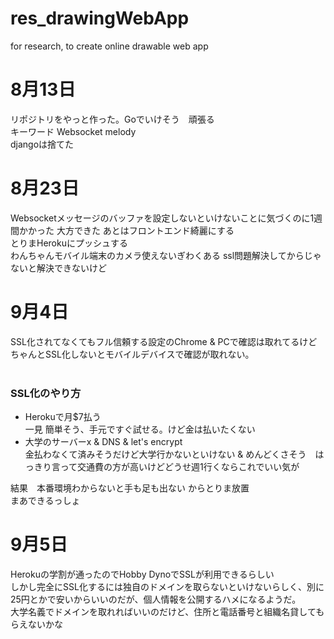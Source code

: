 # res_drawingWebApp
for research, to create online drawable web app

# 8月13日 <br>
リポジトリをやっと作った。Goでいけそう　頑張る <br>
キーワード Websocket melody <br>
djangoは捨てた <br>

# 8月23日 <br>
Websocketメッセージのバッファを設定しないといけないことに気づくのに1週間かかった
大方できた あとはフロントエンド綺麗にする <br>
とりまHerokuにプッシュする<br>
わんちゃんモバイル端末のカメラ使えないぎわくある ssl問題解決してからじゃないと解決できないけど<br>

# 9月4日 <br>
SSL化されてなくてもフル信頼する設定のChrome & PCで確認は取れてるけど<br>
ちゃんとSSL化しないとモバイルデバイスで確認が取れない。<br>
<br>
### SSL化のやり方<br>
- Herokuで月$7払う<br>
一見 簡単そう、手元ですぐ試せる。けど金は払いたくない<br>
- 大学のサーバーx & DNS & let's encrypt<br>
金払わなくて済みそうだけど大学行かないといけない & めんどくさそう　はっきり言って交通費の方が高いけどどうせ週1行くならこれでいい気が<br>

結果　本番環境わからないと手も足も出ない からとりま放置<br>
まあできるっしょ<br>

# 9月5日<br>
Herokuの学割が通ったのでHobby DynoでSSLが利用できるらしい<br>
しかし完全にSSL化するには独自のドメインを取らないといけないらしく、別に25円とかで安いからいいのだが、個人情報を公開するハメになるようだ。<br>
大学名義でドメインを取れればいいのだけど、住所と電話番号と組織名貸してもらえないかな<br>
